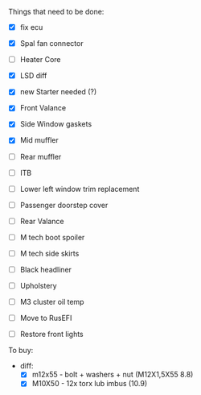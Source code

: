 Things that need to be done:
- [x] fix ecu
- [x] Spal fan connector
- [ ] Heater Core
- [x] LSD diff
- [x] new Starter needed (?)
- [x] Front Valance
- [x] Side Window gaskets
- [x] Mid muffler
- [ ] Rear muffler
- [ ] ITB
- [ ] Lower left window trim replacement
- [ ] Passenger doorstep cover
- [ ] Rear Valance
- [ ] M tech boot spoiler
- [ ] M tech side skirts
- [ ] Black headliner
- [ ] Upholstery
- [ ] M3 cluster oil temp
- [ ] Move to RusEFI
- [ ] Restore front lights


To buy:
- diff:
  - [x] m12x55 - bolt + washers + nut (M12X1,5X55 8.8)
  - [x] M10X50 - 12x torx lub imbus (10.9)
